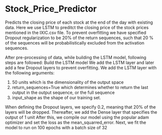 # Stock_Price_Predictor
Predicts the closing price of each stock at the end of the day with existing data.
Here we use LSTM to preditct the closing price of the stock prices mentioned in the IXIC.csv file. To prevent overfitting we have specified Dropout regularization to be 20% of the 
return sequences, such that 20 % of the sequences will be probabilistically excluded from the activation sequences.

After pre-processing of data, while building the LSTM model, following steps are followed:
Build the LSTM model 
 We add the LSTM layer and later add a few Dropout layers to prevent overfitting. 
 We add the LSTM layer with the following arguments:
 1. 50 units which is the dimensionality of the output space
 2. return_sequences=True which determines whether to return the last output in the output sequence, or the full sequence
 3. input_shape as the shape of our training set.

 When defining the Dropout layers, we specify 0.2, meaning that 20% of the layers will be dropped.
 Thereafter, we add the Dense layer that specifies the output of 1 unit
 After this, we compile our model using the popular adam optimizer and set the loss as the mean_squarred_error.
 Next, we fit the model to run on 100 epochs with a batch size of 32
